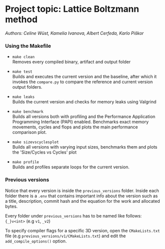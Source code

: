 # Project topic: Lattice Boltzmann method
*Authors: Celine Wüst, Kamelia Ivanova, Albert Cerfeda, Karlo Piškor*




### Using the Makefile
- `make clean`\
Removes every compiled binary, artifact and output folder

- `make test`\
Builds and executes the current version and the baseline, after which it invokes the `compare.py` to compare the reference and current version output folders.

- `make leaks`\
Builds the current version and checks for memory leaks using Valgrind

- `make benchmark`\
Builds all versions both with profiling and the Performance Application Programming Interface (PAPI) enabled. Benchmarks exact memory movements, cycles and flops and plots the main performance comparison plot.

- `make sizevscyclesplot`\
Builds all versions with varying input sizes, benchmarks them and plots the 'Size/Cycles vs Cycles' plot

- `make profile`\
Builds and profiles separate loops for the current version.

### Previous versions
Notice that every version is inside the `previous_versions` folder. Inside each folder there is a `.env` that contains important info about the version such as a title, description, commit hash and the equation for the work and allocated bytes.

Every folder under `previous_versions` has to be named like follows: `{_}v<int>` (e.g `v1`, `_v2`)


To specify compiler flags for a specific 3D version, open the `CMakeLists.txt` file  (e.g `previous_versions/v1/CMakeLists.txt`) and edit the `add_compile_options()` option.

